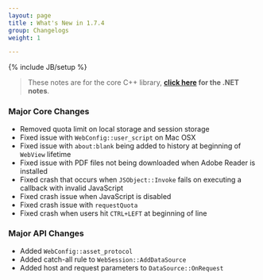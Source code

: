 ```yaml
---
layout: page
title : What's New in 1.7.4
group: Changelogs
weight: 1

---
```

{% include JB/setup %}

> These notes are for the core C++ library, __<a href="http://wiki.awesomium.net/changelogs/whats-new-1-7-4.html">click here</a> for the .NET notes__.


### Major Core Changes
 * Removed quota limit on local storage and session storage 
 * Fixed issue with `WebConfig::user_script` on Mac OSX
 * Fixed issue with `about:blank` being added to history at beginning of `WebView` lifetime
 * Fixed issue with PDF files not being downloaded when Adobe Reader is installed 
 * Fixed crash that occurs when `JSObject::Invoke` fails on executing a callback with invalid JavaScript
 * Fixed crash issue when JavaScript is disabled
 * Fixed crash issue with `requestQuota`
 * Fixed crash when users hit `CTRL+LEFT` at beginning of line

### Major API Changes
 * Added `WebConfig::asset_protocol`
 * Added catch-all rule to `WebSession::AddDataSource`
 * Added host and request parameters to `DataSource::OnRequest`
